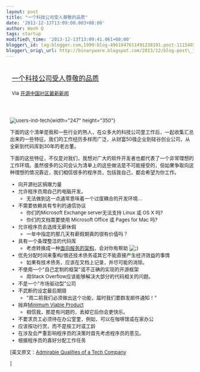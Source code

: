 ```yaml
--- 
layout: post 
title: "一个科技公司受人尊敬的品质" 
date: '2013-12-13T13:09:00.003+08:00' 
author: Wenh Q
tags: startup
modified\_time: '2013-12-13T13:09:41.061+08:00' 
blogger\_id: tag:blogger.com,1999:blog-4961947611491238191.post-1115403266276647906
blogger\_orig\_url: http://binaryware.blogspot.com/2013/12/blog-post\_13.html
---
```

<div style="margin: 10px; padding: 5px;">

<div style="font-size: 18px;">

[一个科技公司受人尊敬的品质](http://www.oschina.net/news/46809/admirable-qualities-of-a-tech-company)

</div>

<div style="font-size: 13px;">

Via [开源中国社区最新新闻](http://www.oschina.net/?from=rss)

</div>

</div>

<div style="font-size: 13px; padding: 15px 0 10px 10px;">

![users-ind-tech](http://static.oschina.net/uploads/img/201312/13080255_73Y4.jpg){width="247"
height="350"}

下面的这个清单是我和一些行业的熟人，在众多大的科技公司里工作后，一起收集汇总出来的一些特征。我们的工作经历多样而广泛，从财富50强企业到硅谷创业公司，从全新到代码库到30年的老古董。

下面的这些特征，不仅是对我们，我想对广大的软件开发者也都代表了一个非常理想的工作环境。虽然很多的公司会认为清单上的这些做法是不可能接受的，但如果争取向这种理想的情况靠近，我们相信很多的程序员，包括我自己，都会希望为你工作。

-   向开源社区捐赠力量
-   允许程序员用自己的电脑开发。
    -   无法做到这一点通常意味着一个过度耦合的开发环境…
-   不需要依赖具有专利的通信协议
    -   你们的Microsoft Exchange server无法支持 Linux 或 OS X 吗?
    -   你们的文档需要使用 Microsoft Office 或 Pages for Mac 吗?
-   允许程序员去选择无薪休假
    -   一年中指定的那几天有薪假期真的很有价值吗？
-   具有一个条理整洁的代码库
    -   考虑转换成一种[面向服务的架构](https://en.wikipedia.org/wiki/Service-oriented_architecture)，会对你有帮助
        ![;)](http://static.oschina.net/uploads/img/201312/13080255_aQ5K.gif)
-   优先分配时间来重构/偿还技术债务或其它不能直接产生经济效益的事情
    -   如果有技术债务，应该在文档上记录，并尽可能的消除。
-   不使用一个"自己定制的框架"或不正确的实现的开源框架
    -   用Stack Overflow应该能够解决大部分的代码相关的问题。
-   不是一个"市场驱动型"公司
-   不武断的设定最后期限
    -   "周二前我们必须做出这个功能，届时我们要群发邮件通知！"
-   抛弃[Minimum Viable
    Product](https://en.wikipedia.org/wiki/Minimum_viable_product)
    -   相信我，那是有问题的，丢掉它后你会更快乐。
-   不要求员工必须待在办公室里，例如，可以在咖啡馆或在家办公
-   应该按功行赏，而不是按工时或工龄
-   在涉及会严重影响程序员的决策时首先考虑程序员的意见。
-   根据程序员的喜好分配工作任务


[英文原文：[Admirable Qualities of a Tech
Company](https://thomashunter.name/blog/admirable-qualities-of-a-tech-company/)

]

</div>
